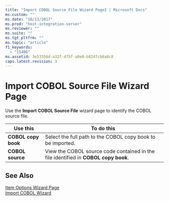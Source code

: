 ```yaml
---
title: "Import COBOL Source File Wizard Page2 | Microsoft Docs"
ms.custom: ""
ms.date: "10/13/2017"
ms.prod: "host-integration-server"
ms.reviewer: ""
ms.suite: ""
ms.tgt_pltfrm: ""
ms.topic: "article"
f1_keywords: 
  - "15406"
ms.assetid: 3e53356d-a32f-475f-a0e0-b8247cb8a8c8
caps.latest.revision: 3
---
```

# Import COBOL Source File Wizard Page
Use the **Import COBOL Source File** wizard page to identify the COBOL source file.  
  
|Use this|To do this|  
|--------------|----------------|  
|**COBOL copy book**|Select the full path to the COBOL copy book to be imported.|  
|**COBOL source**|View the COBOL source code contained in the file identified in **COBOL copy book**.|  
  
## See Also  
 [Item Options Wizard Page](../core/item-options-wizard-page.md)   
 [Import COBOL Wizard](../core/import-cobol-wizard.md)